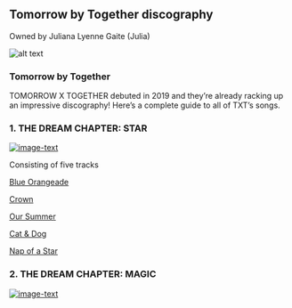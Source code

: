 
## Tomorrow by Together discography
Owned by Juliana Lyenne Gaite (Julia)

![alt text](https://dbkpop.com/wp-content/uploads/2021/05/txt_chaos_chapter_freeze_teaser_concept_Boy_all_group-2000x1326.jpg)

### Tomorrow by Together

TOMORROW X TOGETHER debuted in 2019 and they’re already racking up an impressive discography! Here’s a complete guide to all of TXT’s songs.

### 1. THE DREAM CHAPTER: STAR 
[![image-text](https://ibighit.com/txt/images/txt/discography/the_dream_chapter-star/album-cover.jpg)](https://open.spotify.com/album/5GiLAzb049s1SsDiUPhHVz?si=zMD4ZMFpSz2NPTFwKrs9IA)

Consisting of five tracks

[Blue Orangeade](https://open.spotify.com/track/3HHFOztnhfIWxjOr2s06sw?si=5d26fa0e3f4d4b51)

[Crown](https://open.spotify.com/track/0EmYZZ8OqeALedVhijSjsg?si=2b211df5b9594b81)

[Our Summer](https://open.spotify.com/track/22PEycypPsZpzlMxTgukiQ?si=14fc757d78c045bc)

[Cat & Dog](https://open.spotify.com/track/3RsEvBUaNT9MXqUvQVuK1G?si=7096ad7ef49345b3)

[Nap of a Star](https://open.spotify.com/track/3Rn10yxcNeVzm5OXug2Kwf?si=cd301088c6944aeb)


### 2. THE DREAM CHAPTER: MAGIC

[![image-text](https://ibighit.com/txt/images/txt/discography/the_dream_chapter-magic/album-cover.jpg)](https://open.spotify.com/album/7yDyRk7Wvvw7JM1kqV4tJf?si=JNvTaoYxSie1nAevzJoTXA)


